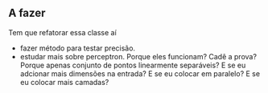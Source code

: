 ## A fazer
Tem que refatorar essa classe aí
- fazer método para testar precisão.
- estudar mais sobre perceptron. Porque eles funcionam? Cadê a prova? Porque apenas conjunto de pontos linearmente separáveis? E se eu adcionar mais dimensões na entrada? E se eu colocar em paralelo? E se eu colocar mais camadas?
